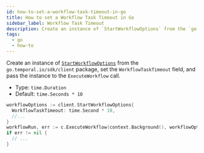 ```yaml
---
id: how-to-set-a-workflow-task-timeout-in-go
title: How to set a Workflow Task Timeout in Go
sidebar_label: Workflow Task Timeout
description: Create an instance of `StartWorkflowOptions` from the `go.temporal.io/sdk/client` package, set the `WorkflowTaskTimeout` field, and pass the instance to the `ExecuteWorkflow` call.
tags:
  - go
  - how-to
---
```


Create an instance of [`StartWorkflowOptions`](https://pkg.go.dev/go.temporal.io/sdk/client#StartWorkflowOptions) from the `go.temporal.io/sdk/client` package, set the `WorkflowTaskTimeout` field, and pass the instance to the `ExecuteWorkflow` call.

- Type: `time.Duration`
- Default: `time.Seconds * 10`

```go
workflowOptions := client.StartWorkflowOptions{
  WorkflowTaskTimeout: time.Second * 10,
  //...
}
workflowRun, err := c.ExecuteWorkflow(context.Background(), workflowOptions, YourWorkflowDefinition)
if err != nil {
  // ...
}
```
